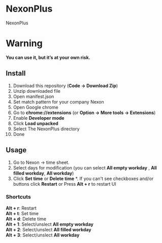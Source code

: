 # NexonPlus
NexonPlus

# Warning
**You can use it, but it’s at your own risk.**

## Install

1. Download this repository (**Code -> Download Zip**)
2. Unzip downloaded file
3. Open manifest.json
4. Set match pattern for your company Nexon
3. Open Google chrome
4. Go to **chrome://extensions** (or **Option -> More tools -> Extensions**)
5. Enable **Developer mode**
6. Click **Load unpacked**
7. Select The NexonPlus directory
8. Done

## Usage

1. Go to Nexon -> time sheet.
2. Select days for modification (you can select **All empty workday** , **All filled workday**, **All workday**)
3. Click **Set time** or **Delete time**
*. If you can't see checkboxes and/or buttons click **Restart** or Press **Alt + r** to restart UI

### Shortcuts

**Alt + r**: Restart  
**Alt + t**: Set time  
**Alt + d**: Delete time  
**Alt + 1**: Select/unslect **All empty workday**  
**Alt + 2**: Select/unslect **All filled workday**  
**Alt + 3**: Select/unslect **All workday**  